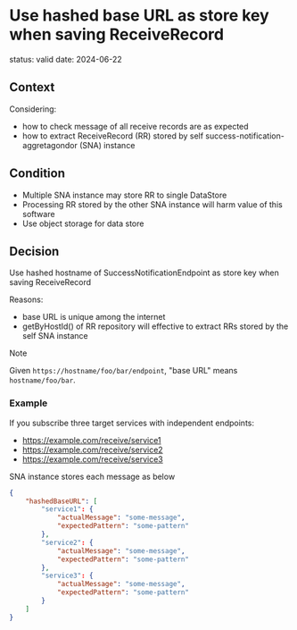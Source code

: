 # Use hashed base URL as store key when saving ReceiveRecord

status: valid
date: 2024-06-22

## Context

Considering:

- how to check message of all receive records are as expected
- how to extract ReceiveRecord (RR) stored by self success-notification-aggretagondor (SNA) instance

## Condition

- Multiple SNA instance may store RR to single DataStore
- Processing RR stored by the other SNA instance will harm value of this software
- Use object storage for data store

## Decision

Use hashed hostname of SuccessNotificationEndpoint as store key when saving ReceiveRecord

Reasons:

- base URL is unique among the internet
- getByHostId() of RR repository will effective to extract RRs stored by the self SNA instance

> [!NOTE]
> Given `https://hostname/foo/bar/endpoint`, "base URL" means `hostname/foo/bar`.

### Example

If you subscribe three target services with independent endpoints:

- https://example.com/receive/service1
- https://example.com/receive/service2
- https://example.com/receive/service3

SNA instance stores each message as below

```json
{
    "hashedBaseURL": [
        "service1": {
            "actualMessage": "some-message",
            "expectedPattern": "some-pattern"
        },
        "service2": {
            "actualMessage": "some-message",
            "expectedPattern": "some-pattern"
        },
        "service3": {
            "actualMessage": "some-message",
            "expectedPattern": "some-pattern"
        }
    ]
}
```
